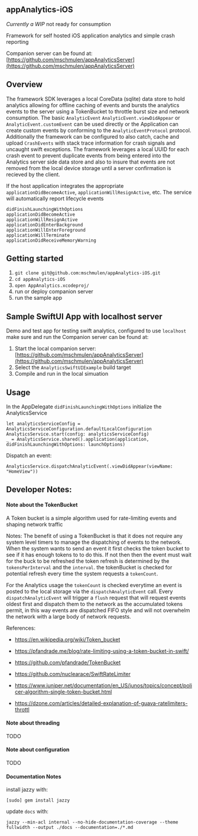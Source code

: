 appAnalytics-iOS
---

*Currently a WIP* not ready for consumption

Framework for self hosted iOS application analytics and simple crash reporting 

Companion server can be found at: [https://github.com/mschmulen/appAnalyticsServer](https://github.com/mschmulen/appAnalyticsServer) 




## Overview

The framework SDK leverages a local CoreData (sqlite) data store to hold analytics allowing for offline caching of events and bursts the analytics events to the server using a TokenBucket to throttle burst size and network consumption.  The basic `AnalyticEvent` `AnalyticEvent.viewDidAppear` or `AnalyticEvent.customEvent` can be used directly or the Application can create custom events by conforming to the `AnalyticEventProtocol` protocol.  Additionally the framework can be configured to also catch, cache and upload `CrashEvents` with stack trace information for crash signals and uncaught swift exceptions.  The framework leverages a local UUID for each crash event to prevent duplicate events from being entered into the Analytics server side data store and also to insure that events are not removed from the local device storage until a server confirmation is recieved by the client.

If the host application integrates the appropriate `applicationDidBecomeActive`, `applicationWillResignActive`, etc. The service will automatically report lifecycle events

```
didFinishLaunchingWithOptions
applicationDidBecomeActive
applicationWillResignActive
applicationDidEnterBackground
applicationWillEnterForeground
applicationWillTerminate
applicationDidReceiveMemoryWarning
```

## Getting started 

1. `git clone git@github.com:mschmulen/appAnalytics-iOS.git`
1. `cd appAnalytics-iOS`
1. `open AppAnalytics.xcodeproj/`
1. run or deploy companion server 
1. run the sample app

## Sample SwiftUI App with localhost server 

Demo and test app for testing swift analytics, configured to use `localhost` make sure and run the Companion server can be found at: 

1. Start the local companion server:  [https://github.com/mschmulen/appAnalyticsServer](https://github.com/mschmulen/appAnalyticsServer)
1. Select the `AnalyticsSwiftUIExample` build target 
1. Compile and run in the local simuation

## Usage

In the AppDelegate `didFinishLaunchingWithOptions` initialize the AnalyticsService

```
let analyticsServiceConfig = AnalyticsServiceConfiguration.defaultLocalConfiguration
AnalyticsService.start(config: analyticsServiceConfig)
_ = AnalyticsService.shared().application(application, didFinishLaunchingWithOptions: launchOptions)
```

Dispatch an event:

```
AnalyticsService.dispatchAnalyticEvent(.viewDidAppear(viewName: "HomeView"))
```

## Developer Notes:

#### Note about the TokenBucket

 A Token bucket is a simple algorithm used for rate-limiting events and shaping network traffic

 Notes:
 The benefit of using a TokenBucket is that it does not require any system level timers to manage the dispatching of events to the network. When the system wants to send an event it first checks the token bucket to see if it has enough tokens to to do this. If not then then the event must wait for the buck to be refreshed the token refresh is determined by the `tokensPerInterval` and the `interval`. the tokenBucket is checked for potential refresh every time the system requests a `tokenCount`.
 
 For the Analytics usage the `tokenCount` is checked everytime an event is posted to the local storage via the `dispatchAnalyticEvent` call. Every `dispatchAnalyticEvent` will trigger a `flush` request that will request events oldest first and dispatch them to the network as the accumulated tokens permit, in this way events are dispatched FIFO style and will not overwhelm the network with a large body of network requests.
 
 References:
 
 - https://en.wikipedia.org/wiki/Token_bucket
 - https://pfandrade.me/blog/rate-limiting-using-a-token-bucket-in-swift/
 - https://github.com/pfandrade/TokenBucket
 - https://github.com/nuclearace/SwiftRateLimiter
 
 - https://www.juniper.net/documentation/en_US/junos/topics/concept/policer-algorithm-single-token-bucket.html
 
 - https://dzone.com/articles/detailed-explanation-of-guava-ratelimiters-throttl

#### Note about threading 

TODO


#### Note about configuration 

TODO



#### Documentation Notes

install jazzy with:

`[sudo] gem install jazzy`

update `docs` with:

`jazzy --min-acl internal --no-hide-documentation-coverage --theme fullwidth --output ./docs --documentation=./*.md`



